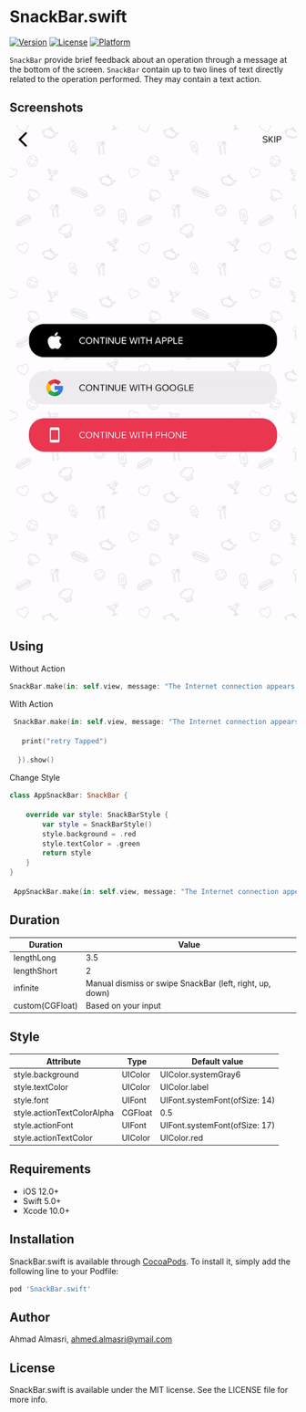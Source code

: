 # SnackBar.swift

[![Version](https://img.shields.io/cocoapods/v/SnackBar.swift.svg?style=flat)](https://cocoapods.org/pods/SnackBar.swift)
[![License](https://img.shields.io/cocoapods/l/SnackBar.swift.svg?style=flat)](https://cocoapods.org/pods/SnackBar.swift)
[![Platform](https://img.shields.io/cocoapods/p/SnackBar.swift.svg?style=flat)](https://cocoapods.org/pods/SnackBar.swift)

`SnackBar` provide brief feedback about an operation through a message at the bottom of the screen. `SnackBar` contain up to two lines of text directly related to the operation performed. They may contain a text action.

## Screenshots

<img src="Screenshot/screenshot.gif">

## Using

Without Action

```Swift
SnackBar.make(in: self.view, message: "The Internet connection appears to be offline.", duration: .lengthLong).show()
```

With Action

```Swift
 SnackBar.make(in: self.view, message: "The Internet connection appears to be offline.", duration: .lengthLong).setAction(with: "Retry", action: {

   print("retry Tapped")

  }).show()
```

Change Style

```Swift
class AppSnackBar: SnackBar {
	
	override var style: SnackBarStyle {
		var style = SnackBarStyle()
		style.background = .red
		style.textColor = .green
		return style
	}
}

 AppSnackBar.make(in: self.view, message: "The Internet connection appears to be offline.", duration: .lengthLong).show()

```

## Duration

| Duration | Value  |
|----|---|
| lengthLong | 3.5 |
| lengthShort | 2 |
| infinite | Manual dismiss or swipe SnackBar (left, right, up, down)|
| custom(CGFloat) | Based on your input |


## Style

| Attribute | Type  |  Default value |
|----|---|--|
| style.background | UIColor | UIColor.systemGray6 |
| style.textColor | UIColor | UIColor.label |
| style.font | UIFont | UIFont.systemFont(ofSize: 14) |
| style.actionTextColorAlpha | CGFloat | 0.5 |
| style.actionFont | UIFont | UIFont.systemFont(ofSize: 17) |
| style.actionTextColor | UIColor | UIColor.red |


## Requirements

* iOS 12.0+
* Swift 5.0+
* Xcode 10.0+

## Installation

SnackBar.swift is available through [CocoaPods](https://cocoapods.org). To install
it, simply add the following line to your Podfile:

```ruby
pod 'SnackBar.swift'
```

## Author

Ahmad Almasri, ahmed.almasri@ymail.com

## License

SnackBar.swift is available under the MIT license. See the LICENSE file for more info.
